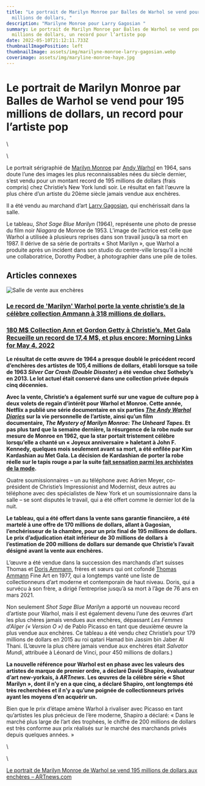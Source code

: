 ```yaml
---
title: "Le portrait de Marilyn Monroe par Balles de Warhol se vend pour 195
  millions de dollars, "
description: "Marilyne Monroe pour Larry Gagosian "
summary: Le portrait de Marilyn Monroe par Balles de Warhol se vend pour 195
  millions de dollars, un record pour l’artiste pop
date: 2022-05-10T21:12:11.733Z
thumbnailImagePosition: left
thumbnailImage: assets/img/marilyne-monroe-larry-gagosian.webp
coverimage: assets/img/maryline-monroe-haye.jpg
---
```

<!--StartFragment-->

# Le portrait de Marilyn Monroe par Balles de Warhol se vend pour 195 millions de dollars, un record pour l’artiste pop

<!--EndFragment-->\
\
<!--StartFragment-->

Le portrait sérigraphié de [Marilyn Monroe](https://www.artnews.com/t/marilyn-monroe/) par [Andy Warhol](https://www.artnews.com/t/andy-warhol/) en 1964, sans doute l’une des images les plus reconnaissables nées du siècle dernier, s’est vendu pour un montant record de 195 millions de dollars (frais compris) chez Christie’s New York lundi soir. Le résultat en fait l’œuvre la plus chère d’un artiste du 20ème siècle jamais vendue aux enchères.

Il a été vendu au marchand d’art [Larry Gagosian](https://www.artnews.com/t/larry-gagosian/), qui enchérissait dans la salle.

Le tableau, *Shot* *Sage Blue Marilyn* (1964), représente une photo de presse du film noir *Niagara* de Monroe de 1953. L’image de l’actrice est celle que Warhol a utilisée à plusieurs reprises dans son travail jusqu’à sa mort en 1987. Il dérive de sa série de portraits « Shot Marilyn », que Warhol a produite après un incident dans son studio du centre-ville lorsqu’il a incité une collaboratrice, Dorothy Podber, à photographier dans une pile de toiles.

## Articles connexes

![Salle de vente aux enchères](https://www.artnews.com/wp-content/uploads/2022/05/Screen-Shot-2022-05-09-at-7.12.25-PM-e1652137982957.png?w=150&h=150&crop=1)

### [Le record de 'Marilyn' Warhol porte la vente christie’s de la célèbre collection Ammann à 318 millions de dollars.](https://www.artnews.com/art-news/news/christies-ammann-collection-sales-report-1234628045/)

### [180 M$ Collection Ann et Gordon Getty à Christie’s, Met Gala Recueille un record de 17,4 M$, et plus encore: Morning Links for May 4, 2022](https://www.artnews.com/art-news/news/ann-gordon-getty-christies-met-gala-record-morning-links-1234627504/)

**Le résultat de cette œuvre de 1964 a presque doublé le précédent record d’enchères des artistes de 105,4 millions de dollars, établi lorsque sa toile de 1963 *Silver Car Crash (Double Disaster)* a été vendue chez Sotheby’s en 2013. Le lot actuel était conservé dans une collection privée depuis cinq décennies.**

**Avec la vente, Christie’s a également surfé sur une vague de culture pop à deux volets de regain d’intérêt pour Warhol et Monroe. Cette année, Netflix a publié une série documentaire en six parties *[The Andy Warhol Diaries](https://www.artnews.com/art-news/reviews/andy-warhol-diaries-netflix-series-review-1234620626/)* sur la vie personnelle de l’artiste, ainsi qu’un film documentaire, *The Mystery of Marilyn Monroe: The Unheard Tapes*. Et pas plus tard que la semaine dernière, la résurgence de la robe nude sur mesure de Monroe en 1962, que la star portait tristement célèbre lorsqu’elle a chanté un « Joyeux anniversaire » haletant à John F. Kennedy, quelques mois seulement avant sa mort, a été enfilée par Kim Kardashian au Met Gala. La décision de Kardashian de porter la robe réelle sur le tapis rouge a par la suite [fait sensation parmi les archivistes de la mode](https://www.latimes.com/entertainment-arts/story/2022-05-03/kim-kardashian-marilyn-monroe-dress-2022-met-gala-conservators).**

Quatre soumissionnaires – un au téléphone avec Adrien Meyer, co-président de Christie’s Impressionist and Modernist, deux autres au téléphone avec des spécialistes de New York et un soumissionnaire dans la salle – se sont disputés le travail, qui a été offert comme le dernier lot de la nuit.

**Le tableau, qui a été offert dans la vente sans garantie financière, a été martelé à une offre de 170 millions de dollars, allant à Gagosian, l’enchérisseur de la chambre, pour un prix final de 195 millions de dollars. Le prix d’adjudication était inférieur de 30 millions de dollars à l’estimation de 200 millions de dollars sur demande que Christie’s l’avait désigné avant la vente aux enchères.**

L’œuvre a été vendue dans la succession des marchands d’art suisses Thomas et [Doris Ammann](https://www.artnews.com/t/doris-ammann/), frères et sœurs qui ont cofondé [Thomas Ammann](https://www.artnews.com/t/thomas-ammann/) Fine Art en 1977, qui a longtemps vanté une liste de collectionneurs d’art moderne et contemporain de haut niveau. Doris, qui a survécu à son frère, a dirigé l’entreprise jusqu’à sa mort à l’âge de 76 ans en mars 2021.

Non seulement *Shot* *Sage Blue Marilyn* a apporté un nouveau record d’artiste pour Warhol, mais il est également devenu l’une des œuvres d’art les plus chères jamais vendues aux enchères, dépassant *Les Femmes d’Alger (« Version O »)* de Pablo Picasso en tant que deuxième œuvre la plus vendue aux enchères. Ce tableau a été vendu chez Christie’s pour 179 millions de dollars en 2015 au roi qatari Hamad bin Jassim bin Jaber Al Thani. (L’œuvre la plus chère jamais vendue aux enchères était *Salvator Mundi*, attribuée à Léonard de Vinci, pour 450 millions de dollars.)

**La nouvelle référence pour Warhol est en phase avec les valeurs des artistes de marque de premier ordre, a déclaré David Shapiro, évaluateur d’art new-yorkais, à *ARTnews.* Les œuvres de la célèbre série « Shot Marilyn », dont il n’y en a que cinq, a déclaré Shapiro, ont longtemps été très recherchées et il n’y a qu’une poignée de collectionneurs privés ayant les moyens d’en acquérir un.**

Bien que le prix d’étape amène Warhol à rivaliser avec Picasso en tant qu’artistes les plus précieux de l’ère moderne, Shapiro a déclaré: « Dans le marché plus large de l’art des trophées, le chiffre de 200 millions de dollars est très conforme aux prix réalisés sur le marché des marchands privés depuis quelques années. »

<!--EndFragment-->\
\
<!--StartFragment-->

[Le portrait de Marilyn Monroe de Warhol se vend 195 millions de dollars aux enchères – ARTnews.com](https://www.artnews.com/art-news/market/warhols-portrait-of-marilyn-monroe-sells-195-m-1234628168/)

<!--EndFragment-->